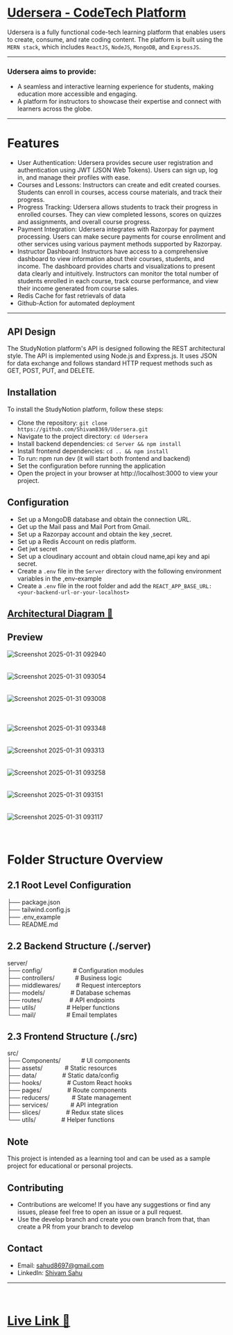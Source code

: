 # [Udersera - CodeTech Platform](https://udersera.onrender.com/)

Udersera is a fully functional code-tech learning platform that enables users to create, consume, and rate coding content. The platform is built using the `MERN stack`, which includes `ReactJS`, `NodeJS`, `MongoDB`, and `ExpressJS`.

---
### Udersera aims to provide:

- A seamless and interactive learning experience for students, making education more accessible and engaging.
- A platform for instructors to showcase their expertise and connect with learners across the globe.

---

# Features

- User Authentication: Udersera provides secure user registration and authentication using JWT (JSON Web Tokens). Users can sign up, log in, and manage their
  profiles with ease.
- Courses and Lessons: Instructors can create and edit created courses. Students can enroll in courses, access course materials, and track their progress.
- Progress Tracking: Udersera allows students to track their progress in enrolled courses. They can view completed lessons, scores on quizzes and
  assignments, and overall course progress.
- Payment Integration: Udersera integrates with Razorpay for payment processing. Users can make secure payments for course enrollment and other services
  using various payment methods supported by Razorpay.
- Instructor Dashboard: Instructors have access to a comprehensive dashboard to view information about their courses, students, and income. The
  dashboard provides charts and visualizations to present data clearly and intuitively. Instructors can monitor the total number of students enrolled in
  each course, track course performance, and view their income generated from course sales.
- Redis Cache for fast retrievals of data
- Github-Action for automated deployment 
---

## API Design

The StudyNotion platform's API is designed following the REST architectural style. The API is implemented using Node.js and Express.js. It uses JSON for data exchange and follows standard HTTP request methods such as GET, POST, PUT, and DELETE.

## Installation

To install the StudyNotion platform, follow these steps:

- Clone the repository: `git clone https://github.com/Shivam8369/Udersera.git`
- Navigate to the project directory: `cd Udersera`
- Install backend dependencies: `cd Server && npm install`
- Install frontend dependencies: `cd .. && npm install`
- To run: npm run dev (it will start both frontend and backend)
- Set the configuration before running the application
- Open the project in your browser at http://localhost:3000 to view your project.

## Configuration

- Set up a MongoDB database and obtain the connection URL.
- Get up the Mail pass and Mail Port from Gmail.
- Set up a Razorpay account and obtain the key ,secret.
- Set up a Redis Account on redis platform.
- Get jwt secret
- Set up a cloudinary account and obtain cloud name,api key and api secret.
- Create a `.env` file in the `Server` directory with the following environment variables in the ,env-example
- Create a `.env` file in the root folder and add the `REACT_APP_BASE_URL:<your-backend-url-or-your-localhost>`

## [Architectural Diagram 💁](https://excalidraw.com/#json=JGLvyl5-sfDeH_wcmIqgG,IYLGCjXyqCsJyulHzM3Vyg) 

## Preview

![Screenshot 2025-01-31 092940](https://github.com/user-attachments/assets/3db1606b-2a4c-47ae-b79c-ab1b728c963c) 
<br> <br> <br>
![Screenshot 2025-01-31 093054](https://github.com/user-attachments/assets/ffb196b3-9599-4a6a-baff-06a616e7db8a) 
<br> <br> <br>
![Screenshot 2025-01-31 093008](https://github.com/user-attachments/assets/67773b3a-0030-4512-9ac9-f993d6f75b95)  
<br> <br> <br>
![Screenshot 2025-01-31 093348](https://github.com/user-attachments/assets/3e450a81-4877-4875-996f-7dfdfd6c6051)
<br> <br> <br>
![Screenshot 2025-01-31 093313](https://github.com/user-attachments/assets/b50ff83b-b1b9-4fc1-aeb4-5163220551e4)
<br> <br> <br>
![Screenshot 2025-01-31 093258](https://github.com/user-attachments/assets/cbcc32ed-8325-4c8b-919b-60c508987fcf)
<br> <br> <br>
![Screenshot 2025-01-31 093151](https://github.com/user-attachments/assets/4c888eba-ac93-4763-a006-db93bf9a0668)
<br> <br> <br>
![Screenshot 2025-01-31 093117](https://github.com/user-attachments/assets/89a73ec3-172d-4783-9b05-e00d69e8a805)
<br> <br> <br>


# Folder Structure Overview

## 2.1 Root Level Configuration

├── package.json <br>
├── tailwind.config.js <br>
├── .env_example <br>
└── README.md<br>

## 2.2 Backend Structure (./server)
server/<br>
├── config/      &nbsp;&nbsp;&nbsp;&nbsp;&nbsp;&nbsp;&nbsp;&nbsp;&nbsp;&nbsp;&nbsp;&nbsp;&nbsp;&nbsp;&nbsp;&nbsp;    # Configuration modules <br>
├── controllers/ &nbsp;&nbsp;&nbsp;&nbsp;&nbsp;&nbsp;&nbsp;&nbsp;&nbsp;&nbsp;    # Business logic<br>
├── middlewares/  &nbsp;&nbsp;&nbsp;&nbsp;&nbsp;&nbsp;&nbsp;  # Request interceptors<br>
├── models/     &nbsp;&nbsp;&nbsp;&nbsp;&nbsp;&nbsp;&nbsp;&nbsp;&nbsp;&nbsp;&nbsp;&nbsp;&nbsp;  # Database schemas<br>
├── routes/     &nbsp;&nbsp;&nbsp;&nbsp;&nbsp;&nbsp;&nbsp;&nbsp;&nbsp;&nbsp;&nbsp;&nbsp;&nbsp;&nbsp;     # API endpoints<br>
├── utils/      &nbsp;&nbsp;&nbsp;&nbsp;&nbsp;&nbsp;&nbsp;&nbsp;&nbsp;&nbsp;&nbsp;&nbsp;&nbsp;&nbsp;&nbsp;&nbsp;     # Helper functions<br>
└── mail/     &nbsp;&nbsp;&nbsp;&nbsp;&nbsp;&nbsp;&nbsp;&nbsp;&nbsp;&nbsp;&nbsp;&nbsp;&nbsp;&nbsp;&nbsp;&nbsp;       # Email templates<br>



## 2.3 Frontend Structure (./src)
src/<br>
├── Components/   &nbsp;&nbsp;&nbsp;&nbsp;&nbsp;&nbsp;&nbsp;&nbsp;&nbsp;&nbsp;   # UI components   <br>
├── assets/     &nbsp;&nbsp;&nbsp;&nbsp;&nbsp;&nbsp;&nbsp;&nbsp;&nbsp;&nbsp;&nbsp;     # Static resources<br>
├── data/       &nbsp;&nbsp;&nbsp;&nbsp;&nbsp;&nbsp;&nbsp;&nbsp;&nbsp;&nbsp;&nbsp;&nbsp;&nbsp;      # Static data/config<br>
├── hooks/      &nbsp;&nbsp;&nbsp;&nbsp;&nbsp;&nbsp;&nbsp;&nbsp;&nbsp;&nbsp;&nbsp;&nbsp;&nbsp;      # Custom React hooks<br>
├── pages/       &nbsp;&nbsp;&nbsp;&nbsp;&nbsp;&nbsp;&nbsp;&nbsp;&nbsp;&nbsp;&nbsp;&nbsp;&nbsp;     # Route components<br>
├── reducers/    &nbsp;&nbsp;&nbsp;&nbsp;&nbsp;&nbsp;&nbsp;&nbsp;&nbsp;&nbsp;&nbsp;     # State management<br>
├── services/     &nbsp;&nbsp;&nbsp;&nbsp;&nbsp;&nbsp;&nbsp;&nbsp;&nbsp;&nbsp;&nbsp;   # API integration<br>
├── slices/        &nbsp;&nbsp;&nbsp;&nbsp;&nbsp;&nbsp;&nbsp;&nbsp;&nbsp;&nbsp;&nbsp;&nbsp;&nbsp;   # Redux state slices<br>
└── utils/         &nbsp;&nbsp;&nbsp;&nbsp;&nbsp;&nbsp;&nbsp;&nbsp;&nbsp;&nbsp;&nbsp;&nbsp;&nbsp;   # Helper functions<br>

## Note

This project is intended as a learning tool and can be used as a sample project for educational or personal projects.

## Contributing

- Contributions are welcome! If you have any suggestions or find any issues, please feel free to open an issue or a pull request.
- Use the develop branch and create you own branch from that,
  than create a PR from your branch to develop 

## Contact

- Email: sahud8697@gmail.com
- LinkedIn: [Shivam Sahu](https://www.linkedin.com/in/shivam-sahu-code/)

---
<br>

# [Live Link 🛜](https://udersera.onrender.com/)
